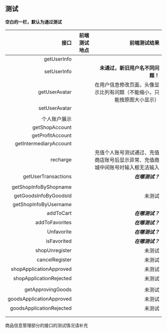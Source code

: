## 测试

**空白的一栏，默认为通过测试**

|                     接口 | 前端测试地点 |                                                 前端测试结果 |
| -----------------------: | -----------: | -----------------------------------------------------------: |
|              getUserInfo |              |                                                              |
|              setUserInfo |              |                             **未通过，新旧用户名不同问题！** |
|            getUserAvatar |              | 在用户信息修改页面，头像显示比列有问题（不能缩小，只能按原图大小显示） |
|            setUserAvatar |              |                                                              |
|                          |              |                                                              |
|             个人账户展示 |              |                                                              |
|           getShopAccount |              |                                                              |
|         getProfitAccount |              |                                                              |
|   getIntermediaryAccount |              |                                                              |
|                 recharge |              | 充值个人账号测试通过、充值商店账号后显示异常、充值商城中间账号时输入框无法输入 |
|      getUserTransactions |              |                                             ***在哪测试？*** |
|                          |              |                                                              |
|    getShopInfoByShopname |              |                                                              |
|    getGoodsInfoByGoodsId |              |                                                       未测试 |
|    getShopInfoByUsername |              |                                                              |
|                addToCart |              |                                             ***在哪测试？*** |
|           addToFavorites |              |                                             ***在哪测试？*** |
|               Unfavorite |              |                                             ***在哪测试？*** |
|              isFavorited |              |                                             ***在哪测试？*** |
|           shopUnregister |              |                                                       未测试 |
|           cancelRegister |              |                                                       未测试 |
|  shopApplicationApproved |              |                                                       未测试 |
|  shopApplicationRejected |              |                                                       未测试 |
|                          |              |                                                              |
|        getApprovingGoods |              |                                                       未测试 |
| goodsApplicationApproved |              |                                                       未测试 |
| goodsApplicationRejected |              |                                                       未测试 |
|                          |              |                                                              |
|                          |              |                                                              |

商品信息管理部分的接口的测试情况请补充

